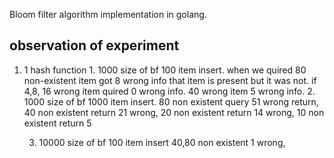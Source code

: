Bloom filter algorithm implementation in golang.

## observation of experiment
1. 1 hash function
    1.
         1000 size of bf
		 100 item insert.
		  when we quired 80 non-existent item got 8 wrong info that item is present but it was not.
		  if 4,8, 16 wrong item quired 0 wrong info. 40 wrong item 5 wrong info.
	2.
	     1000 size of bf
		 1000 item insert.
		 80 non existent query 51 wrong return, 40 non existent return 21 wrong, 20 non existent return 14 wrong, 10 non existent return 5

	3.
	    10000 size of bf
		100 item insert
		40,80 non existent 1 wrong,
